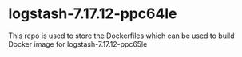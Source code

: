 # logstash-7.17.12-ppc64le
This repo is used to store the Dockerfiles which can be used to build Docker image for logstash-7.17.12-ppc65le

